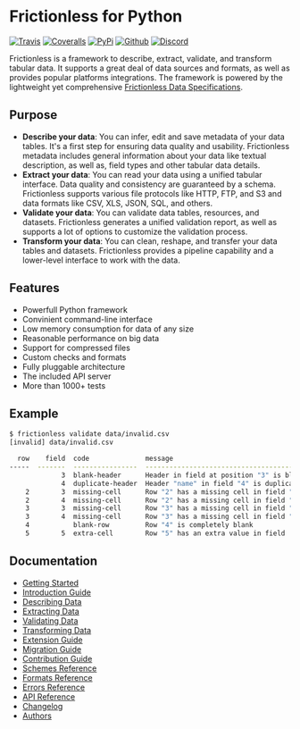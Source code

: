 # Frictionless for Python

[![Travis](https://img.shields.io/travis/frictionlessdata/frictionless-py/master.svg)](https://travis-ci.org/frictionlessdata/frictionless-py)
[![Coveralls](http://img.shields.io/coveralls/frictionlessdata/frictionless-py.svg?branch=master)](https://coveralls.io/r/frictionlessdata/frictionless-py?branch=master)
[![PyPi](https://img.shields.io/pypi/v/frictionless.svg)](https://pypi.python.org/pypi/frictionless)
[![Github](https://img.shields.io/badge/github-master-brightgreen)](https://github.com/frictionlessdata/frictionless-py)
[![Discord](https://img.shields.io/badge/chat-discord-brightgreen)](https://discord.com/channels/695635777199145130/695635777199145133)

Frictionless is a framework to describe, extract, validate, and transform tabular data. It supports a great deal of data sources and formats, as well as provides popular platforms integrations. The framework is powered by the lightweight yet comprehensive [Frictionless Data Specifications](https://specs.frictionlessdata.io/).

## Purpose

- **Describe your data**: You can infer, edit and save metadata of your data tables. It's a first step for ensuring data quality and usability. Frictionless metadata includes general information about your data like textual description, as well as, field types and other tabular data details.
- **Extract your data**: You can read your data using a unified tabular interface. Data quality and consistency are guaranteed by a schema. Frictionless supports various file protocols like HTTP, FTP, and S3 and data formats like CSV, XLS, JSON, SQL, and others.
- **Validate your data**: You can validate data tables, resources, and datasets. Frictionless generates a unified validation report, as well as supports a lot of options to customize the validation process.
- **Transform your data**: You can clean, reshape, and transfer your data tables and datasets. Frictionless provides a pipeline capability and a lower-level interface to work with the data.

## Features

- Powerfull Python framework
- Convinient command-line interface
- Low memory consumption for data of any size
- Reasonable performance on big data
- Support for compressed files
- Custom checks and formats
- Fully pluggable architecture
- The included API server
- More than 1000+ tests

## Example

```bash
$ frictionless validate data/invalid.csv
[invalid] data/invalid.csv

  row    field  code              message
-----  -------  ----------------  --------------------------------------------
             3  blank-header      Header in field at position "3" is blank
             4  duplicate-header  Header "name" in field "4" is duplicated
    2        3  missing-cell      Row "2" has a missing cell in field "field3"
    2        4  missing-cell      Row "2" has a missing cell in field "name2"
    3        3  missing-cell      Row "3" has a missing cell in field "field3"
    3        4  missing-cell      Row "3" has a missing cell in field "name2"
    4           blank-row         Row "4" is completely blank
    5        5  extra-cell        Row "5" has an extra value in field  "5"
```

## Documentation

- [Getting Started](https://github.com/frictionlessdata/frictionless-py/blob/master/docs/build/getting-started/README.md)
- [Introduction Guide](https://github.com/frictionlessdata/frictionless-py/blob/master/docs/build/introduction-guide/README.md)
- [Describing Data](https://github.com/frictionlessdata/frictionless-py/blob/master/docs/build/describing-data/README.md)
- [Extracting Data](https://github.com/frictionlessdata/frictionless-py/blob/master/docs/build/extracting-data/README.md)
- [Validating Data](https://github.com/frictionlessdata/frictionless-py/blob/master/docs/build/validating-data/README.md)
- [Transforming Data](https://github.com/frictionlessdata/frictionless-py/blob/master/docs/build/transforming-data/README.md)
- [Extension Guide](https://github.com/frictionlessdata/frictionless-py/blob/master/docs/build/extension-guide/README.md)
- [Migration Guide](https://github.com/frictionlessdata/frictionless-py/blob/master/docs/build/migration-guide/README.md)
- [Contribution Guide](https://github.com/frictionlessdata/frictionless-py/blob/master/docs/build/contribution-guide/README.md)
- [Schemes Reference](https://github.com/frictionlessdata/frictionless-py/blob/master/docs/build/schemes-reference/README.md)
- [Formats Reference](https://github.com/frictionlessdata/frictionless-py/blob/master/docs/build/formats-reference/README.md)
- [Errors Reference](https://github.com/frictionlessdata/frictionless-py/blob/master/docs/build/errors-reference/README.md)
- [API Reference](https://github.com/frictionlessdata/frictionless-py/blob/master/docs/build/api-reference/README.md)
- [Changelog](https://github.com/frictionlessdata/frictionless-py/blob/master/docs/build/changelog/README.md)
- [Authors](https://github.com/frictionlessdata/frictionless-py/blob/master/docs/build/authors/README.md)

